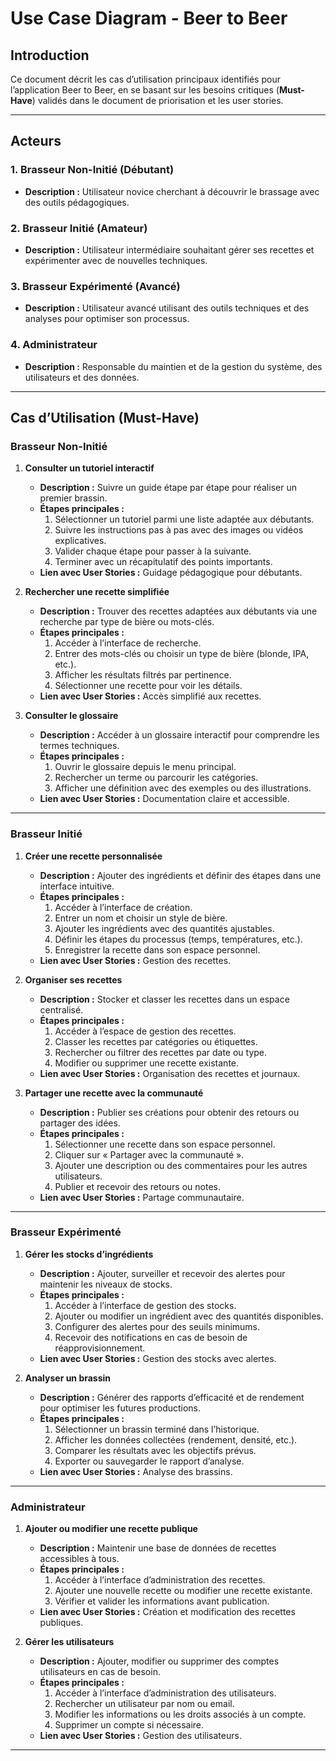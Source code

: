 # Use Case Diagram - Beer to Beer

## Introduction

Ce document décrit les cas d’utilisation principaux identifiés pour l’application Beer to Beer, en se basant sur les besoins critiques (**Must-Have**) validés dans le document de priorisation et les user stories.

---

## Acteurs

### 1. Brasseur Non-Initié (Débutant)

- **Description :** Utilisateur novice cherchant à découvrir le brassage avec des outils pédagogiques.

### 2. Brasseur Initié (Amateur)

- **Description :** Utilisateur intermédiaire souhaitant gérer ses recettes et expérimenter avec de nouvelles techniques.

### 3. Brasseur Expérimenté (Avancé)

- **Description :** Utilisateur avancé utilisant des outils techniques et des analyses pour optimiser son processus.

### 4. Administrateur

- **Description :** Responsable du maintien et de la gestion du système, des utilisateurs et des données.

---

## Cas d’Utilisation (Must-Have)

### **Brasseur Non-Initié**

1. **Consulter un tutoriel interactif**  
   - **Description :** Suivre un guide étape par étape pour réaliser un premier brassin.  
   - **Étapes principales :**
     1. Sélectionner un tutoriel parmi une liste adaptée aux débutants.
     2. Suivre les instructions pas à pas avec des images ou vidéos explicatives.
     3. Valider chaque étape pour passer à la suivante.
     4. Terminer avec un récapitulatif des points importants.
   - **Lien avec User Stories :** Guidage pédagogique pour débutants.

2. **Rechercher une recette simplifiée**  
   - **Description :** Trouver des recettes adaptées aux débutants via une recherche par type de bière ou mots-clés.  
   - **Étapes principales :**
     1. Accéder à l’interface de recherche.
     2. Entrer des mots-clés ou choisir un type de bière (blonde, IPA, etc.).
     3. Afficher les résultats filtrés par pertinence.
     4. Sélectionner une recette pour voir les détails.
   - **Lien avec User Stories :** Accès simplifié aux recettes.

3. **Consulter le glossaire**  
   - **Description :** Accéder à un glossaire interactif pour comprendre les termes techniques.  
   - **Étapes principales :**
     1. Ouvrir le glossaire depuis le menu principal.
     2. Rechercher un terme ou parcourir les catégories.
     3. Afficher une définition avec des exemples ou des illustrations.
   - **Lien avec User Stories :** Documentation claire et accessible.

---

### **Brasseur Initié**

1. **Créer une recette personnalisée**  
   - **Description :** Ajouter des ingrédients et définir des étapes dans une interface intuitive.  
   - **Étapes principales :**
     1. Accéder à l’interface de création.
     2. Entrer un nom et choisir un style de bière.
     3. Ajouter les ingrédients avec des quantités ajustables.
     4. Définir les étapes du processus (temps, températures, etc.).
     5. Enregistrer la recette dans son espace personnel.
   - **Lien avec User Stories :** Gestion des recettes.

2. **Organiser ses recettes**  
   - **Description :** Stocker et classer les recettes dans un espace centralisé.  
   - **Étapes principales :**
     1. Accéder à l’espace de gestion des recettes.
     2. Classer les recettes par catégories ou étiquettes.
     3. Rechercher ou filtrer des recettes par date ou type.
     4. Modifier ou supprimer une recette existante.
   - **Lien avec User Stories :** Organisation des recettes et journaux.

3. **Partager une recette avec la communauté**  
   - **Description :** Publier ses créations pour obtenir des retours ou partager des idées.  
   - **Étapes principales :**
     1. Sélectionner une recette dans son espace personnel.
     2. Cliquer sur « Partager avec la communauté ».
     3. Ajouter une description ou des commentaires pour les autres utilisateurs.
     4. Publier et recevoir des retours ou notes.
   - **Lien avec User Stories :** Partage communautaire.

---

### **Brasseur Expérimenté**

1. **Gérer les stocks d’ingrédients**  
   - **Description :** Ajouter, surveiller et recevoir des alertes pour maintenir les niveaux de stocks.  
   - **Étapes principales :**
     1. Accéder à l’interface de gestion des stocks.
     2. Ajouter ou modifier un ingrédient avec des quantités disponibles.
     3. Configurer des alertes pour des seuils minimums.
     4. Recevoir des notifications en cas de besoin de réapprovisionnement.
   - **Lien avec User Stories :** Gestion des stocks avec alertes.

2. **Analyser un brassin**  
   - **Description :** Générer des rapports d’efficacité et de rendement pour optimiser les futures productions.  
   - **Étapes principales :**
     1. Sélectionner un brassin terminé dans l’historique.
     2. Afficher les données collectées (rendement, densité, etc.).
     3. Comparer les résultats avec les objectifs prévus.
     4. Exporter ou sauvegarder le rapport d’analyse.
   - **Lien avec User Stories :** Analyse des brassins.

---

### **Administrateur**

1. **Ajouter ou modifier une recette publique**  
   - **Description :** Maintenir une base de données de recettes accessibles à tous.  
   - **Étapes principales :**
     1. Accéder à l’interface d’administration des recettes.
     2. Ajouter une nouvelle recette ou modifier une recette existante.
     3. Vérifier et valider les informations avant publication.
   - **Lien avec User Stories :** Création et modification des recettes publiques.

2. **Gérer les utilisateurs**  
   - **Description :** Ajouter, modifier ou supprimer des comptes utilisateurs en cas de besoin.  
   - **Étapes principales :**
     1. Accéder à l’interface d’administration des utilisateurs.
     2. Rechercher un utilisateur par nom ou email.
     3. Modifier les informations ou les droits associés à un compte.
     4. Supprimer un compte si nécessaire.
   - **Lien avec User Stories :** Gestion des utilisateurs.

---
